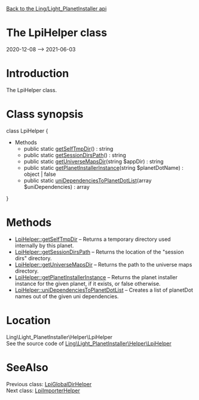 [Back to the Ling/Light_PlanetInstaller api](https://github.com/lingtalfi/Light_PlanetInstaller/blob/master/doc/api/Ling/Light_PlanetInstaller.md)



The LpiHelper class
================
2020-12-08 --> 2021-06-03






Introduction
============

The LpiHelper class.



Class synopsis
==============


class <span class="pl-k">LpiHelper</span>  {

- Methods
    - public static [getSelfTmpDir](https://github.com/lingtalfi/Light_PlanetInstaller/blob/master/doc/api/Ling/Light_PlanetInstaller/Helper/LpiHelper/getSelfTmpDir.md)() : string
    - public static [getSessionDirsPath](https://github.com/lingtalfi/Light_PlanetInstaller/blob/master/doc/api/Ling/Light_PlanetInstaller/Helper/LpiHelper/getSessionDirsPath.md)() : string
    - public static [getUniverseMapsDir](https://github.com/lingtalfi/Light_PlanetInstaller/blob/master/doc/api/Ling/Light_PlanetInstaller/Helper/LpiHelper/getUniverseMapsDir.md)(string $appDir) : string
    - public static [getPlanetInstallerInstance](https://github.com/lingtalfi/Light_PlanetInstaller/blob/master/doc/api/Ling/Light_PlanetInstaller/Helper/LpiHelper/getPlanetInstallerInstance.md)(string $planetDotName) : object | false
    - public static [uniDependenciesToPlanetDotList](https://github.com/lingtalfi/Light_PlanetInstaller/blob/master/doc/api/Ling/Light_PlanetInstaller/Helper/LpiHelper/uniDependenciesToPlanetDotList.md)(array $uniDependencies) : array

}






Methods
==============

- [LpiHelper::getSelfTmpDir](https://github.com/lingtalfi/Light_PlanetInstaller/blob/master/doc/api/Ling/Light_PlanetInstaller/Helper/LpiHelper/getSelfTmpDir.md) &ndash; Returns a temporary directory used internally by this planet.
- [LpiHelper::getSessionDirsPath](https://github.com/lingtalfi/Light_PlanetInstaller/blob/master/doc/api/Ling/Light_PlanetInstaller/Helper/LpiHelper/getSessionDirsPath.md) &ndash; Returns the location of the "session dirs" directory.
- [LpiHelper::getUniverseMapsDir](https://github.com/lingtalfi/Light_PlanetInstaller/blob/master/doc/api/Ling/Light_PlanetInstaller/Helper/LpiHelper/getUniverseMapsDir.md) &ndash; Returns the path to the universe maps directory.
- [LpiHelper::getPlanetInstallerInstance](https://github.com/lingtalfi/Light_PlanetInstaller/blob/master/doc/api/Ling/Light_PlanetInstaller/Helper/LpiHelper/getPlanetInstallerInstance.md) &ndash; Returns the planet installer instance for the given planet, if it exists, or false otherwise.
- [LpiHelper::uniDependenciesToPlanetDotList](https://github.com/lingtalfi/Light_PlanetInstaller/blob/master/doc/api/Ling/Light_PlanetInstaller/Helper/LpiHelper/uniDependenciesToPlanetDotList.md) &ndash; Creates a list of planetDot names out of the given uni dependencies.





Location
=============
Ling\Light_PlanetInstaller\Helper\LpiHelper<br>
See the source code of [Ling\Light_PlanetInstaller\Helper\LpiHelper](https://github.com/lingtalfi/Light_PlanetInstaller/blob/master/Helper/LpiHelper.php)



SeeAlso
==============
Previous class: [LpiGlobalDirHelper](https://github.com/lingtalfi/Light_PlanetInstaller/blob/master/doc/api/Ling/Light_PlanetInstaller/Helper/LpiGlobalDirHelper.md)<br>Next class: [LpiImporterHelper](https://github.com/lingtalfi/Light_PlanetInstaller/blob/master/doc/api/Ling/Light_PlanetInstaller/Helper/LpiImporterHelper.md)<br>
